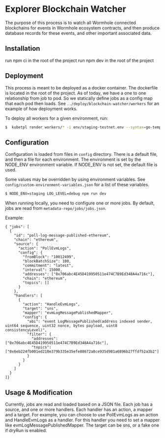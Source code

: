 # Explorer Blockchain Watcher

The purpose of this process is to watch all Wormhole connected blockchains for events in Wormhole ecosystem contracts, and then produce database records for these events, and other important associated data.

## Installation

run npm ci in the root of the project
run npm dev in the root of the project

## Deployment

This process is meant to be deployed as a docker container. The dockerfile is located in the root of the project.
As of today, we have a one to one relationship from job to pod. So we statically define jobs as a config map that each pod then loads.
See `../deploy/blockchain-watcher/workers` for an example of how deployment works.

To deploy all workers for a given environment, run:

```bash
$  kubetpl render workers/* -i env/staging-testnet.env --syntax=go-template | kubectl apply -f -
```

## Configuration

Configuration is loaded from files in `config` directory.
There is a default file, and then a file for each environment. The environment is set by the NODE_ENV environment variable.
If NODE_ENV is not set, the default file is used.

Some values may be overridden by using environment variables. See `config/custom-environment-variables.json` for a list of these variables.

```bash
$ NODE_ENV=staging LOG_LEVEL=debug npm run dev
```

When running locally, you need to configure one or more jobs.
By default, jobs are read from `metadata-repo/jobs/jobs.json`.

Example:

```
{ "jobs": [
  {
    "id": "poll-log-message-published-ethereum",
    "chain": "ethereum",
    "source": {
      "action": "PollEvmLogs",
      "config": {
        "fromBlock": "10012499",
        "blockBatchSize": 100,
        "commitment": "latest",
        "interval": 15000,
        "addresses": ["0x706abc4E45D419950511e474C7B9Ed348A4a716c"],
        "chain": "ethereum",
        "topics": []
      }
    },
    "handlers": [
      {
        "action": "HandleEvmLogs",
        "target": "sns",
        "mapper": "evmLogMessagePublishedMapper",
        "config": {
          "abi": "event LogMessagePublished(address indexed sender, uint64 sequence, uint32 nonce, bytes payload, uint8 consistencyLevel)",
          "filter": {
            "addresses": ["0x706abc4E45D419950511e474C7B9Ed348A4a716c"],
            "topics": ["0x6eb224fb001ed210e379b335e35efe88672a8ce935d981a6896b27ffdf52a3b2"]
          }
        }
      }
    ]
  }
]}

```

## Usage & Modification

Currently, jobs are read and loaded based on a JSON file.
Each job has a source, and one or more handlers.
Each handler has an action, a mapper and a target. For example, you can choose to use PollEvmLogs as an action and HandleEvmLogs as a handler. For this handler you need to set a mapper like evmLogMessagePublishedMapper.
The target can be sns, or a fake one if dryRun is enabled.
